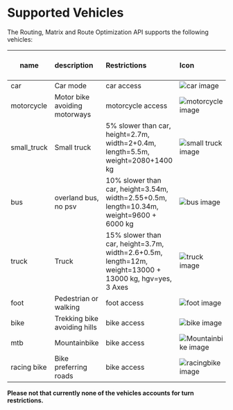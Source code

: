 # Supported Vehicles

The Routing, Matrix and Route Optimization API supports the following vehicles:

name       | description           | Restrictions              | Icon                                                     | Real life image
-----------|:----------------------|:--------------------------|:---------------------------------------------------------|:------------------
car        | Car mode              | car access                | ![car image](https://graphhopper.com/maps/img/car.png)   |
motorcycle | Motor bike avoiding motorways | motorcycle access | ![motorcycle image](https://graphhopper.com/maps/img/motorcycle.png) |
small_truck| Small truck           | 5% slower than car, height=2.7m, width=2+0.4m, length=5.5m, weight=2080+1400 kg | ![small truck image](https://graphhopper.com/maps/img/small_truck.png)           |
bus        | overland bus, no psv  | 10% slower than car, height=3.54m, width=2.55+0.5m, length=10.34m, weight=9600 + 6000 kg | ![bus image](https://graphhopper.com/maps/img/bus.png)                  |
truck      | Truck                 | 15% slower than car, height=3.7m, width=2.6+0.5m, length=12m, weight=13000 + 13000 kg, hgv=yes, 3 Axes | ![truck image](https://graphhopper.com/maps/img/truck.png)|
foot       | Pedestrian or walking | foot access         | ![foot image](https://graphhopper.com/maps/img/foot.png)       |
bike       | Trekking bike avoiding hills | bike access  | ![bike image](https://graphhopper.com/maps/img/bike.png)       |
mtb        | Mountainbike          | bike access         | ![Mountainbike image](https://graphhopper.com/maps/img/mtb.png)|
racing bike| Bike preferring roads | bike access         | ![racingbike image](https://graphhopper.com/maps/img/racingbike.png)|

**Please not that currently none of the vehicles accounts for turn restrictions.**
